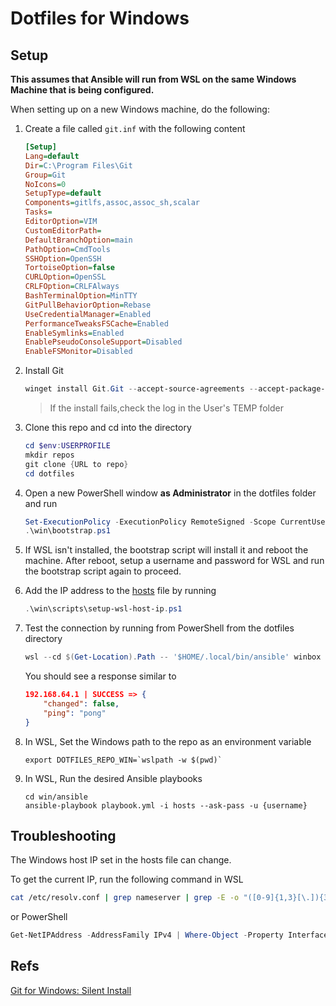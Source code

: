 # Dotfiles for Windows

## Setup

**This assumes that Ansible will run from WSL on the same Windows Machine that is being configured.**

When setting up on a new Windows machine, do the following:

1. Create a file called `git.inf` with the following content

    ```ini
    [Setup]
    Lang=default
    Dir=C:\Program Files\Git
    Group=Git
    NoIcons=0
    SetupType=default
    Components=gitlfs,assoc,assoc_sh,scalar
    Tasks=
    EditorOption=VIM
    CustomEditorPath=
    DefaultBranchOption=main
    PathOption=CmdTools
    SSHOption=OpenSSH
    TortoiseOption=false
    CURLOption=OpenSSL
    CRLFOption=CRLFAlways
    BashTerminalOption=MinTTY
    GitPullBehaviorOption=Rebase
    UseCredentialManager=Enabled
    PerformanceTweaksFSCache=Enabled
    EnableSymlinks=Enabled
    EnablePseudoConsoleSupport=Disabled
    EnableFSMonitor=Disabled
    ```

1. Install Git

    ```powershell
    winget install Git.Git --accept-source-agreements --accept-package-agreements --override "/VERYSILENT /SUPPRESSMSGBOXES /NORESTART /NOCANCEL /CLOSEAPPLICATIONS /RESTARTAPPLICATIONS /SP- /LOG /LOADINF=git.inf"
    ```

    > If the install fails,check the log in the User's TEMP folder

1. Clone this repo and cd into the directory

    ```powershell
    cd $env:USERPROFILE
    mkdir repos
    git clone {URL to repo}
    cd dotfiles
    ```

1. Open a new PowerShell window **as Administrator** in the dotfiles folder and run

    ```powershell
    Set-ExecutionPolicy -ExecutionPolicy RemoteSigned -Scope CurrentUser
    .\win\bootstrap.ps1
    ```

1. If WSL isn't installed, the bootstrap script will install it and reboot the machine. After reboot, setup a username and password for WSL and run the bootstrap script again to proceed.

1. Add the IP address to the [hosts](/win/ansible/hosts) file by running

    ```powershell
    .\win\scripts\setup-wsl-host-ip.ps1
    ```

1. Test the connection by running from PowerShell from the dotfiles directory

    ```powershell
    wsl --cd $(Get-Location).Path -- '$HOME/.local/bin/ansible' winbox -i ./win/ansible/hosts -m win_ping -k -u {username}
    ```

    You should see a response similar to

    ```json
    192.168.64.1 | SUCCESS => {
        "changed": false,
        "ping": "pong"
    }
    ```

1. In WSL, Set the Windows path to the repo as an environment variable

    ```shell
    export DOTFILES_REPO_WIN=`wslpath -w $(pwd)`
    ```

1. In WSL, Run the desired Ansible playbooks

    ```shell
    cd win/ansible
    ansible-playbook playbook.yml -i hosts --ask-pass -u {username}
    ```

## Troubleshooting

The Windows host IP set in the hosts file can change.

To get the current IP, run the following command in WSL

```bash
cat /etc/resolv.conf | grep nameserver | grep -E -o "([0-9]{1,3}[\.]){3}[0-9]{1,3}"
```

or PowerShell

```powershell
Get-NetIPAddress -AddressFamily IPv4 | Where-Object -Property InterfaceAlias -Like "*WSL*" | Select-Object -Property IPAddress
```

## Refs

[Git for Windows: Silent Install](https://github.com/git-for-windows/git/wiki/Silent-or-Unattended-Installation)
